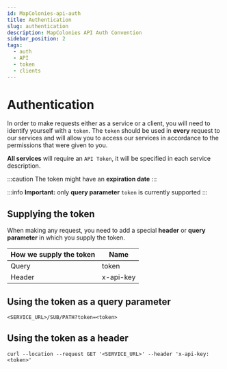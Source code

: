 ```yaml
---
id: MapColonies-api-auth
title: Authentication
slug: authentication
description: MapColonies API Auth Convention
sidebar_position: 2
tags:
  - auth
  - API
  - token
  - clients
---
```


# Authentication

In order to make requests either as a service or a client, you will need to identify yourself with a `token`.
The `token` should be used in **every** request to our services and will allow you to access our services in accordance to the permissions that were given to you.<br/>

**All services** will require an `API Token`, it will be specified in each service description.

:::caution
The token might have an **expiration date**
:::

:::info
**Important:** only **query parameter** `token` is currently supported
:::

## Supplying the token

When making any request, you need to add a special **header** or **query parameter** in which you supply the token.

| **How we supply the token** | **Name** |
| ----------- | ----------- |
| Query | token |
| Header | x-api-key |

## Using the token as a query parameter

```
<SERVICE_URL>/SUB/PATH?token=<token>
```

## Using the token as a header

```curl
curl --location --request GET '<SERVICE_URL>' --header 'x-api-key: <token>'
```

